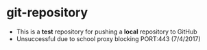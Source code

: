 # git-repository

+ This is a **test** repository for pushing a **local** repository to GitHub
+ Unsuccessful due to school proxy blocking PORT:443 (7/4/2017)


